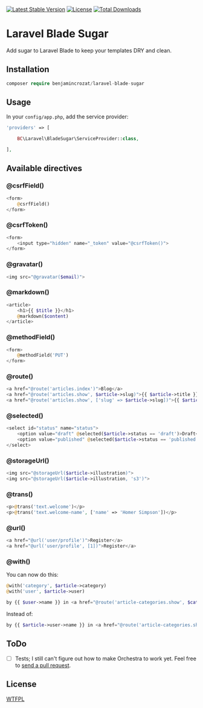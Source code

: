 [![Latest Stable Version](https://poser.pugx.org/benjamincrozat/laravel-blade-sugar/v/stable)](https://packagist.org/packages/benjamincrozat/laravel-blade-sugar)
[![License](https://poser.pugx.org/benjamincrozat/laravel-blade-sugar/license)](https://packagist.org/packages/benjamincrozat/laravel-blade-sugar)
[![Total Downloads](https://poser.pugx.org/benjamincrozat/laravel-blade-sugar/downloads)](https://packagist.org/packages/benjamincrozat/laravel-blade-sugar)

# Laravel Blade Sugar

Add sugar to Laravel Blade to keep your templates DRY and clean.

## Installation

```php
composer require benjamincrozat/laravel-blade-sugar
```

## Usage

In your ```config/app.php```, add the service provider:

```php
'providers' => [

    BC\Laravel\BladeSugar\ServiceProvider::class,

],
```

## Available directives

### @csrfField()

```php
<form>
    @csrfField()
</form>
```

### @csrfToken()

```php
<form>
    <input type="hidden" name="_token" value="@csrfToken()">
</form>
```

### @gravatar()

```php
<img src="@gravatar($email)">
```

### @markdown()

```php
<article>
    <h1>{{ $title }}</h1>
    @markdown($content)
</article>
```

### @methodField()

```php
<form>
    @methodField('PUT')
</form>
```

### @route()

```php
<a href="@route('articles.index')">Blog</a>
<a href="@route('articles.show', $article->slug)">{{ $article->title }}</a>
<a href="@route('articles.show', ['slug' => $article->slug])">{{ $article->title }}</a>
```

### @selected()

```php
<select id="status" name="status">
    <option value="draft" @selected($article->status == 'draft')>Draft</option>
    <option value="published" @selected($article->status == 'published')>Published</option>
</select>
```

### @storageUrl()

```php
<img src="@storageUrl($article->illustration)">
<img src="@storageUrl($article->illustration, 's3')">
```

### @trans()

```php
<p>@trans('text.welcome')</p>
<p>@trans('text.welcome-name', ['name' => 'Homer Simpson'])</p>
```

### @url()

```php
<a href="@url('user/profile')">Register</a>
<a href="@url('user/profile', [1])">Register</a>
```

### @with()

You can now do this:

```php
@with('category', $article->category)
@with('user', $article->user)

by {{ $user->name }} in <a href="@route('article-categories.show', $category->slug)">{{ $category->name }}</a>
```

Instead of:

```php
by {{ $article->user->name }} in <a href="@route('article-categories.show', $article->category->slug)">{{ $article->category->name }}</a>
```

## ToDo

- [ ] Tests; I still can't figure out how to make Orchestra to work yet. Feel free to [send a pull request](https://github.com/benjamincrozat/laravel-blade-sugar/compare).

## License

[WTFPL](http://www.wtfpl.net/about/)
